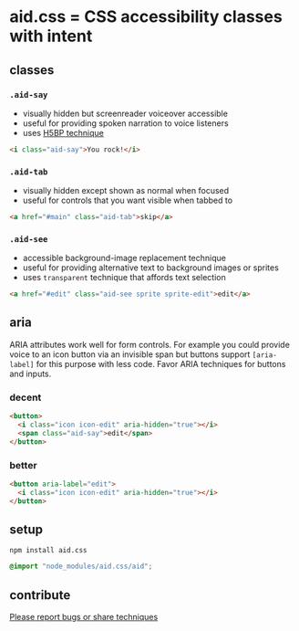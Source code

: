 
# aid.css = CSS accessibility classes with intent

## classes

### `.aid-say`

- visually hidden but screenreader voiceover accessible
- useful for providing spoken narration to voice listeners
- uses [H5BP technique](https://github.com/h5bp/html5-boilerplate/blob/5.3.0/src/css/main.css#L119-L133)

```html
<i class="aid-say">You rock!</i>
```

### `.aid-tab`
- visually hidden except shown as normal when focused
- useful for controls that you want visible when tabbed to

```html
<a href="#main" class="aid-tab">skip</a>
```

### `.aid-see`
- accessible background-image replacement technique
- useful for providing alternative text to background images or sprites
- uses `transparent` technique that affords text selection

```html
<a href="#edit" class="aid-see sprite sprite-edit">edit</a>
```

## aria

ARIA attributes work well for form controls. For example you could provide voice to an icon button via an invisible span but buttons support `[aria-label]` for this purpose with less code. Favor ARIA techniques for buttons and inputs.

### decent

```html
<button>
  <i class="icon icon-edit" aria-hidden="true"></i>
  <span class="aid-say">edit</span>
</button>
```

### better

```html
<button aria-label="edit">
  <i class="icon icon-edit" aria-hidden="true"></i>
</button>
```

## setup

```
npm install aid.css
```

```css
@import "node_modules/aid.css/aid";
```

## contribute

[Please report bugs or share techniques](../../issues)
